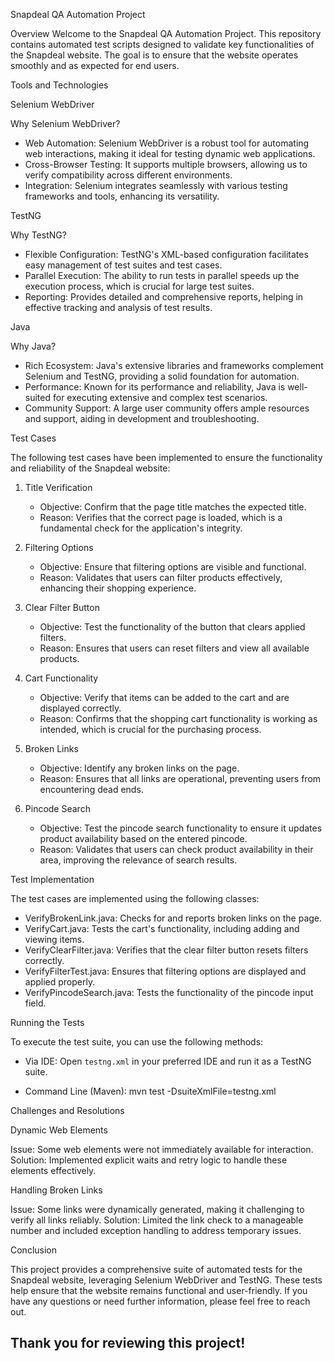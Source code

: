 Snapdeal QA Automation Project

Overview
Welcome to the Snapdeal QA Automation Project. This repository contains automated test scripts designed to validate key functionalities of the Snapdeal website. The goal is to ensure that the website operates smoothly and as expected for end users.

Tools and Technologies

Selenium WebDriver

Why Selenium WebDriver?
- Web Automation: Selenium WebDriver is a robust tool for automating web interactions, making it ideal for testing dynamic web applications.
- Cross-Browser Testing: It supports multiple browsers, allowing us to verify compatibility across different environments.
- Integration: Selenium integrates seamlessly with various testing frameworks and tools, enhancing its versatility.

 TestNG

Why TestNG?
- Flexible Configuration: TestNG's XML-based configuration facilitates easy management of test suites and test cases.
- Parallel Execution: The ability to run tests in parallel speeds up the execution process, which is crucial for large test suites.
- Reporting: Provides detailed and comprehensive reports, helping in effective tracking and analysis of test results.

Java

Why Java?
- Rich Ecosystem: Java's extensive libraries and frameworks complement Selenium and TestNG, providing a solid foundation for automation.
- Performance: Known for its performance and reliability, Java is well-suited for executing extensive and complex test scenarios.
- Community Support: A large user community offers ample resources and support, aiding in development and troubleshooting.

Test Cases

The following test cases have been implemented to ensure the functionality and reliability of the Snapdeal website:
1. Title Verification
   - Objective: Confirm that the page title matches the expected title.
   - Reason: Verifies that the correct page is loaded, which is a fundamental check for the application's integrity.

2. Filtering Options
   - Objective: Ensure that filtering options are visible and functional.
   - Reason: Validates that users can filter products effectively, enhancing their shopping experience.

3. Clear Filter Button
   - Objective: Test the functionality of the button that clears applied filters.
   - Reason: Ensures that users can reset filters and view all available products.

4. Cart Functionality
   - Objective: Verify that items can be added to the cart and are displayed correctly.
   - Reason: Confirms that the shopping cart functionality is working as intended, which is crucial for the purchasing process.

5. Broken Links
   - Objective: Identify any broken links on the page.
   - Reason: Ensures that all links are operational, preventing users from encountering dead ends.

6. Pincode Search
   - Objective: Test the pincode search functionality to ensure it updates product availability based on the entered pincode.
   - Reason: Validates that users can check product availability in their area, improving the relevance of search results.

Test Implementation

The test cases are implemented using the following classes:
- VerifyBrokenLink.java: Checks for and reports broken links on the page.
- VerifyCart.java: Tests the cart's functionality, including adding and viewing items.
- VerifyClearFilter.java: Verifies that the clear filter button resets filters correctly.
- VerifyFilterTest.java: Ensures that filtering options are displayed and applied properly.
- VerifyPincodeSearch.java: Tests the functionality of the pincode input field.

Running the Tests

To execute the test suite, you can use the following methods:
- Via IDE: Open `testng.xml` in your preferred IDE and run it as a TestNG suite.

- Command Line (Maven):
  mvn test -DsuiteXmlFile=testng.xml

Challenges and Resolutions

Dynamic Web Elements

Issue: Some web elements were not immediately available for interaction.
Solution: Implemented explicit waits and retry logic to handle these elements effectively.

Handling Broken Links

Issue: Some links were dynamically generated, making it challenging to verify all links reliably.
Solution: Limited the link check to a manageable number and included exception handling to address temporary issues.

Conclusion

This project provides a comprehensive suite of automated tests for the Snapdeal website, leveraging Selenium WebDriver and TestNG. These tests help ensure that the website remains functional and user-friendly. If you have any questions or need further information, please feel free to reach out.

Thank you for reviewing this project!
---
